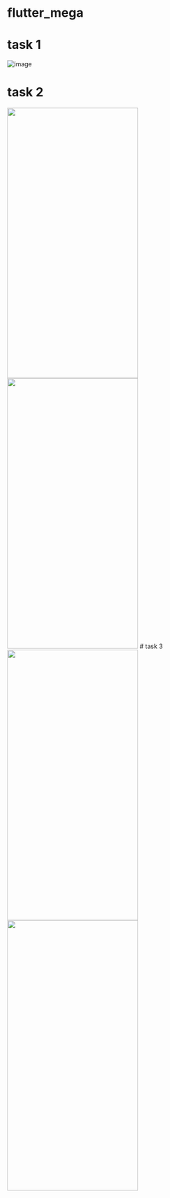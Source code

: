 # flutter_mega
# task 1
![image](https://github.com/chiefbaki/flutter_mega/assets/61545789/045352c4-b9a8-4781-8493-7fcde98d16a7)
# task 2
<img src="https://github.com/chiefbaki/flutter_mega/assets/61545789/9130868f-f661-4770-8563-cdcd32467780" width="300" height="620">

<img src="https://github.com/chiefbaki/flutter_mega/assets/61545789/2df555b1-932a-4fff-955e-a1852d1dcb63" width="300" height="620">
# task 3
<img src="https://github.com/chiefbaki/flutter_mega/assets/61545789/ca7f7010-8f83-4148-b083-de4c33c18583" width="300" height="620">

<img src="https://github.com/chiefbaki/flutter_mega/assets/61545789/a3bc1fae-259d-401f-8904-5768c23b7056" width="300" height="620">



